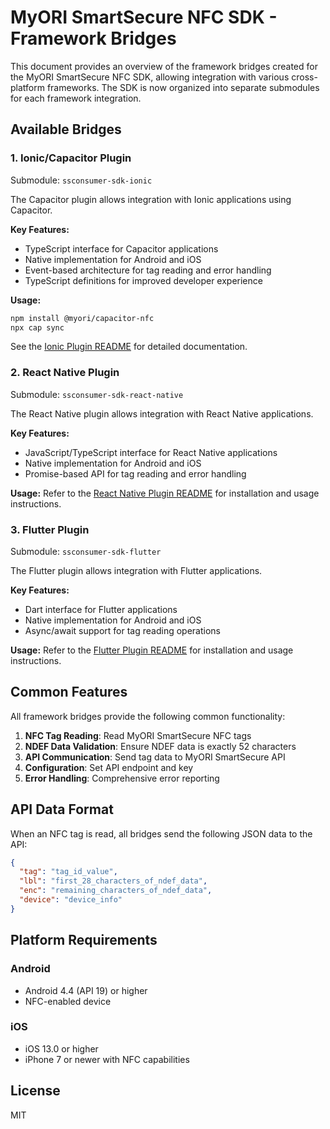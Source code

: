 # MyORI SmartSecure NFC SDK - Framework Bridges

This document provides an overview of the framework bridges created for the MyORI SmartSecure NFC SDK, allowing integration with various cross-platform frameworks. The SDK is now organized into separate submodules for each framework integration.

## Available Bridges

### 1. Ionic/Capacitor Plugin

Submodule: `ssconsumer-sdk-ionic`

The Capacitor plugin allows integration with Ionic applications using Capacitor.

**Key Features:**
- TypeScript interface for Capacitor applications
- Native implementation for Android and iOS
- Event-based architecture for tag reading and error handling
- TypeScript definitions for improved developer experience

**Usage:**
```bash
npm install @myori/capacitor-nfc
npx cap sync
```

See the [Ionic Plugin README](/ssconsumer-sdk-ionic/README.md) for detailed documentation.

### 2. React Native Plugin

Submodule: `ssconsumer-sdk-react-native`

The React Native plugin allows integration with React Native applications.

**Key Features:**
- JavaScript/TypeScript interface for React Native applications
- Native implementation for Android and iOS
- Promise-based API for tag reading and error handling

**Usage:**
Refer to the [React Native Plugin README](/ssconsumer-sdk-react-native/README.md) for installation and usage instructions.

### 3. Flutter Plugin

Submodule: `ssconsumer-sdk-flutter`

The Flutter plugin allows integration with Flutter applications.

**Key Features:**
- Dart interface for Flutter applications
- Native implementation for Android and iOS
- Async/await support for tag reading operations

**Usage:**
Refer to the [Flutter Plugin README](/ssconsumer-sdk-flutter/README.md) for installation and usage instructions.

## Common Features

All framework bridges provide the following common functionality:

1. **NFC Tag Reading**: Read MyORI SmartSecure NFC tags
2. **NDEF Data Validation**: Ensure NDEF data is exactly 52 characters
3. **API Communication**: Send tag data to MyORI SmartSecure API
4. **Configuration**: Set API endpoint and key
5. **Error Handling**: Comprehensive error reporting

## API Data Format

When an NFC tag is read, all bridges send the following JSON data to the API:

```json
{
  "tag": "tag_id_value",
  "lbl": "first_28_characters_of_ndef_data",
  "enc": "remaining_characters_of_ndef_data",
  "device": "device_info"
}
```

## Platform Requirements

### Android
- Android 4.4 (API 19) or higher
- NFC-enabled device

### iOS
- iOS 13.0 or higher
- iPhone 7 or newer with NFC capabilities

## License

MIT